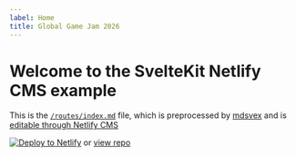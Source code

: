 ```yaml
---
label: Home
title: Global Game Jam 2026
---
```


# Welcome to the SvelteKit Netlify CMS example

This is the [`/routes/index.md`](https://github.com/buhrmi/sveltekit-netlify-cms/blob/main/src/routes/index.md) file, which is preprocessed by [mdsvex](https://mdsvex.com) and is <a href="https://sveltekit-netlify-cms.netlify.app/admin/#/" target="_blank">editable through Netlify CMS</a>

[![Deploy to Netlify](https://www.netlify.com/img/deploy/button.svg)](https://app.netlify.com/start/deploy?repository=https://github.com/buhrmi/sveltekit-netlify-cms&amp;stack=cms) or [view repo](https://github.com/buhrmi/sveltekit-netlify-cms)

<Counter />